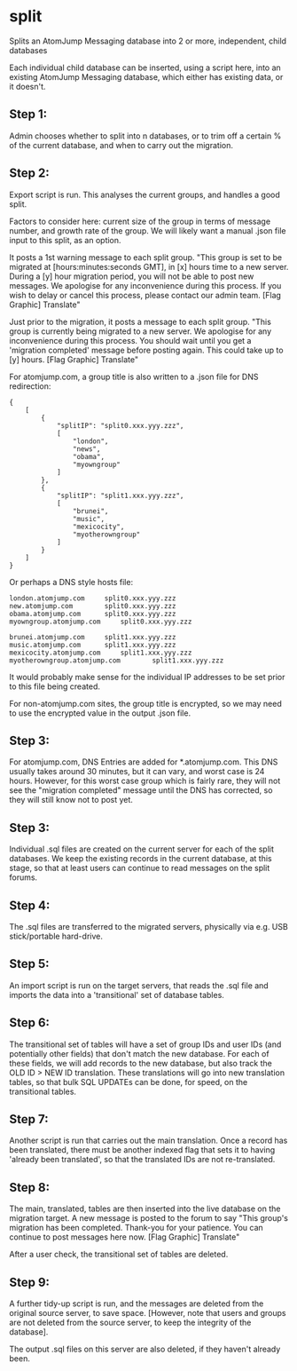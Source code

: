# split
Splits an AtomJump Messaging database into 2 or more, independent, child databases

Each individual child database can be inserted, using a script here, into an existing 
AtomJump Messaging database, which either has existing data, or it doesn't.


## Step 1: 
Admin chooses whether to split into n databases, or to trim off a certain % of the current database, and when to carry out the migration.

## Step 2:
Export script is run. This analyses the current groups, and handles a good split.

Factors to consider here: current size of the group in terms of message number, and growth rate of the group. We will likely want a manual .json file input to this split, as an option.

It posts a 1st warning message to each split group. "This group is set to be migrated at [hours:minutes:seconds GMT], in [x] hours time to a new server. During a [y] hour migration period, you will not be able to post new messages.  We apologise for any inconvenience during this process. If you wish to delay or cancel this process, please contact our admin team. [Flag Graphic] Translate"

Just prior to the migration, it posts a message to each split group. "This group is currently being migrated to a new server. We apologise for any inconvenience during this process. You should wait until you get a 'migration completed' message before posting again. This could take up to [y] hours. [Flag Graphic] Translate"

For atomjump.com, a group title is also written to a .json file for DNS redirection:
```
{
	[
		{
			"splitIP": "split0.xxx.yyy.zzz",	
			[
				"london",
				"news",
				"obama",
				"myowngroup"
			]
		},
		{
			"splitIP": "split1.xxx.yyy.zzz",	
			[
				"brunei",
				"music",
				"mexicocity",
				"myotherowngroup"
			]
		}
	]
}
```

Or perhaps a DNS style hosts file:
```
london.atomjump.com		split0.xxx.yyy.zzz
new.atomjump.com		split0.xxx.yyy.zzz
obama.atomjump.com		split0.xxx.yyy.zzz
myowngroup.atomjump.com		split0.xxx.yyy.zzz

brunei.atomjump.com		split1.xxx.yyy.zzz
music.atomjump.com		split1.xxx.yyy.zzz
mexicocity.atomjump.com		split1.xxx.yyy.zzz
myotherowngroup.atomjump.com		split1.xxx.yyy.zzz
```

It would probably make sense for the individual IP addresses to be set prior to this file being created.

For non-atomjump.com sites, the group title is encrypted, so we may need to use the encrypted value in the output .json file.

## Step 3:

For atomjump.com, DNS Entries are added for *.atomjump.com. This DNS usually takes around 30 minutes, but it can vary, and worst case is 24 hours. However, for this worst case group which is fairly rare, they will not see the "migration completed" message until the DNS has corrected, so they will still know not to post yet.


## Step 3:
Individual .sql files are created on the current server for each of the split databases.
We keep the existing records in the current database, at this stage, so that at least users can continue to read messages on the split forums.



## Step 4:
The .sql files are transferred to the migrated servers, physically via e.g. USB stick/portable hard-drive.


## Step 5:

An import script is run on the target servers, that reads the .sql file and imports the data into a 'transitional' set of database tables.

## Step 6:

The transitional set of tables will have a set of group IDs and user IDs (and potentially other fields) that don't match the new database. For each of these fields, we will add records to the new database, but also track the OLD ID > NEW ID translation. These translations will go into new translation tables, so that bulk SQL UPDATEs can be done, for speed, on the transitional tables.

## Step 7:

Another script is run that carries out the main translation. Once a record has been translated, there must be another indexed flag that sets it to having 'already been translated', so that the translated IDs are not re-translated.


## Step 8:

The main, translated, tables are then inserted into the live database on the migration target.  A new message is posted to the forum to say "This group's migration has been completed. Thank-you for your patience. You can continue to post messages here now. [Flag Graphic] Translate"

After a user check, the transitional set of tables are deleted.

## Step 9:

A further tidy-up script is run, and the messages are deleted from the original source server, to save space. [However, note that users and groups are not deleted from the source server, to keep the integrity of the database].

The output .sql files on this server are also deleted, if they haven't already been.